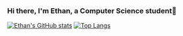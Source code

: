 ### Hi there, I'm Ethan, a Computer Science student👋

[![Ethan's GitHub stats](https://github-readme-stats-ethanbtlr.vercel.app/api?username=ethanbtlr&theme=synthwave&show_icons=true&count_private=true)](https://github-readme-stats-ethanbtlr.vercel.app/)
[![Top Langs](https://github-readme-stats-ethanbtlr.vercel.app/api/top-langs/?username=ethanbtlr&exclude_repo=dotfiles&theme=synthwave&show_icons=true&layout=compact)](https://github-readme-stats-ethanbtlr.vercel.app/)



<!--
**ethanbtlr/ethanbtlr** is a ✨ _special_ ✨ repository because its `README.md` (this file) appears on your GitHub profile.

Here are some ideas to get you started:

- 🌱 I’m currently learning ...
- 👯 I’m looking to collaborate on ...
- 🤔 I’m looking for help with ...
- 💬 Ask me about ...
- 📫 How to reach me: ...
- 😄 Pronouns: ...
- ⚡ Fun fact: ...
-->
